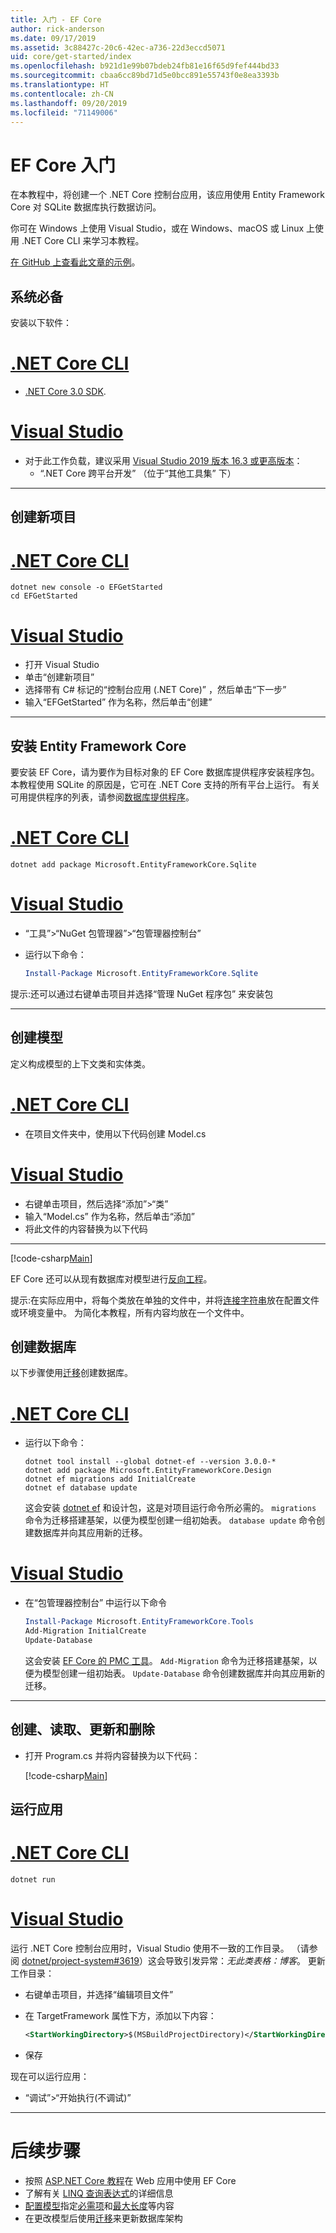 ```yaml
---
title: 入门 - EF Core
author: rick-anderson
ms.date: 09/17/2019
ms.assetid: 3c88427c-20c6-42ec-a736-22d3eccd5071
uid: core/get-started/index
ms.openlocfilehash: b921d1e99b07bdeb24fb81e16f65d9fef444bd33
ms.sourcegitcommit: cbaa6cc89bd71d5e0bcc891e55743f0e8ea3393b
ms.translationtype: HT
ms.contentlocale: zh-CN
ms.lasthandoff: 09/20/2019
ms.locfileid: "71149006"
---
```

# <a name="getting-started-with-ef-core"></a>EF Core 入门

在本教程中，将创建一个 .NET Core 控制台应用，该应用使用 Entity Framework Core 对 SQLite 数据库执行数据访问。

你可在 Windows 上使用 Visual Studio，或在 Windows、macOS 或 Linux 上使用 .NET Core CLI 来学习本教程。

[在 GitHub 上查看此文章的示例](https://github.com/aspnet/EntityFramework.Docs/tree/master/samples/core/GetStarted)。

## <a name="prerequisites"></a>系统必备

安装以下软件：

# <a name="net-core-clitabnetcore-cli"></a>[.NET Core CLI](#tab/netcore-cli)

* [.NET Core 3.0 SDK](https://www.microsoft.com/net/download/core).

# <a name="visual-studiotabvisual-studio"></a>[Visual Studio](#tab/visual-studio)

* 对于此工作负载，建议采用 [Visual Studio 2019 版本 16.3 或更高版本](https://www.visualstudio.com/downloads/)：
  * “.NET Core 跨平台开发”  （位于“其他工具集”  下）

---

## <a name="create-a-new-project"></a>创建新项目

# <a name="net-core-clitabnetcore-cli"></a>[.NET Core CLI](#tab/netcore-cli)

``` Console
dotnet new console -o EFGetStarted
cd EFGetStarted
```

# <a name="visual-studiotabvisual-studio"></a>[Visual Studio](#tab/visual-studio)

* 打开 Visual Studio
* 单击“创建新项目” 
* 选择带有 C# 标记的“控制台应用 (.NET Core)”   ，然后单击“下一步” 
* 输入“EFGetStarted”  作为名称，然后单击“创建” 

---

## <a name="install-entity-framework-core"></a>安装 Entity Framework Core

要安装 EF Core，请为要作为目标对象的 EF Core 数据库提供程序安装程序包。 本教程使用 SQLite 的原因是，它可在 .NET Core 支持的所有平台上运行。 有关可用提供程序的列表，请参阅[数据库提供程序](../providers/index.md)。

# <a name="net-core-clitabnetcore-cli"></a>[.NET Core CLI](#tab/netcore-cli)

``` Console
dotnet add package Microsoft.EntityFrameworkCore.Sqlite
```

# <a name="visual-studiotabvisual-studio"></a>[Visual Studio](#tab/visual-studio)

*  “工具”>“NuGet 包管理器”>“包管理器控制台”
* 运行以下命令：

  ``` PowerShell
  Install-Package Microsoft.EntityFrameworkCore.Sqlite
  ```

提示:还可以通过右键单击项目并选择“管理 NuGet 程序包”  来安装包

---

## <a name="create-the-model"></a>创建模型

定义构成模型的上下文类和实体类。

# <a name="net-core-clitabnetcore-cli"></a>[.NET Core CLI](#tab/netcore-cli)

* 在项目文件夹中，使用以下代码创建 Model.cs 

# <a name="visual-studiotabvisual-studio"></a>[Visual Studio](#tab/visual-studio)

* 右键单击项目，然后选择“添加”>“类” 
* 输入“Model.cs”  作为名称，然后单击“添加” 
* 将此文件的内容替换为以下代码

---

[!code-csharp[Main](../../../samples/core/GetStarted/Model.cs)]

EF Core 还可以从现有数据库对模型进行[反向工程](../managing-schemas/scaffolding.md)。

提示:在实际应用中，将每个类放在单独的文件中，并将[连接字符串](../miscellaneous/connection-strings.md)放在配置文件或环境变量中。 为简化本教程，所有内容均放在一个文件中。

## <a name="create-the-database"></a>创建数据库

以下步骤使用[迁移](xref:core/managing-schemas/migrations/index)创建数据库。

# <a name="net-core-clitabnetcore-cli"></a>[.NET Core CLI](#tab/netcore-cli)

* 运行以下命令：

  ``` Console
  dotnet tool install --global dotnet-ef --version 3.0.0-*
  dotnet add package Microsoft.EntityFrameworkCore.Design
  dotnet ef migrations add InitialCreate
  dotnet ef database update
  ```

  这会安装 [dotnet ef](../miscellaneous/cli/dotnet.md) 和设计包，这是对项目运行命令所必需的。 `migrations` 命令为迁移搭建基架，以便为模型创建一组初始表。 `database update` 命令创建数据库并向其应用新的迁移。

# <a name="visual-studiotabvisual-studio"></a>[Visual Studio](#tab/visual-studio)

* 在“包管理器控制台”  中运行以下命令

  ``` PowerShell
  Install-Package Microsoft.EntityFrameworkCore.Tools
  Add-Migration InitialCreate
  Update-Database
  ```

  这会安装 [ EF Core 的 PMC 工具](../miscellaneous/cli/powershell.md)。 `Add-Migration` 命令为迁移搭建基架，以便为模型创建一组初始表。 `Update-Database` 命令创建数据库并向其应用新的迁移。

---

## <a name="create-read-update--delete"></a>创建、读取、更新和删除

* 打开 Program.cs  并将内容替换为以下代码：

  [!code-csharp[Main](../../../samples/core/GetStarted/Program.cs)]

## <a name="run-the-app"></a>运行应用

# <a name="net-core-clitabnetcore-cli"></a>[.NET Core CLI](#tab/netcore-cli)

``` Console
dotnet run
```

# <a name="visual-studiotabvisual-studio"></a>[Visual Studio](#tab/visual-studio)

运行 .NET Core 控制台应用时，Visual Studio 使用不一致的工作目录。 （请参阅 [dotnet/project-system#3619](https://github.com/dotnet/project-system/issues/3619)）这会导致引发异常：*无此类表格：博客*。 更新工作目录：

* 右键单击项目，并选择“编辑项目文件” 
* 在 TargetFramework  属性下方，添加以下内容：

  ``` XML
  <StartWorkingDirectory>$(MSBuildProjectDirectory)</StartWorkingDirectory>
  ```

* 保存

现在可以运行应用：

* “调试”>“开始执行(不调试)” 

---

# <a name="next-steps"></a>后续步骤

* 按照 [ASP.NET Core 教程](/aspnet/core/data/ef-rp/intro)在 Web 应用中使用 EF Core
* 了解有关 [LINQ 查询表达式](/dotnet/csharp/programming-guide/concepts/linq/basic-linq-query-operations)的详细信息
* [配置模型](xref:core/modeling/index)指定[必需项](xref:core/modeling/required-optional)和[最大长度](xref:core/modeling/max-length)等内容
* 在更改模型后使用[迁移](xref:core/managing-schemas/migrations/index)来更新数据库架构
